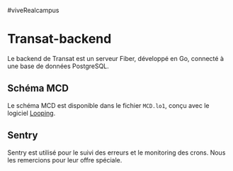 

#viveRealcampus 

# Transat-backend

Le backend de Transat est un serveur Fiber, développé en Go, connecté à une base de données PostgreSQL.
 
## Schéma MCD
Le schéma MCD est disponible dans le fichier `MCD.lo1`, conçu avec le logiciel [Looping](https://www.looping-mcd.fr/).

## Sentry
Sentry est utilisé pour le suivi des erreurs et le monitoring des crons. Nous les remercions pour leur offre spéciale.
